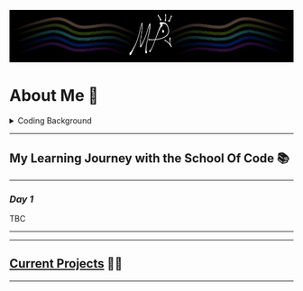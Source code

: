 ![My profile banner, which is a simplified black and white peacock with gold, green, teal, blue, and purple ribbons flanking it.](MyBanner.png)

# **About Me** 🦚

<details>

<summary> Coding Background </summary>

<br>
  
I began my journey into coding in April 2024, where I started learning Python in order to make video games. Using mainly Enki, Mimo, and Sololearn, I spent a couple of hours a day learning about Python, getting my first exposure to primitive and complex data types, mutables and immutables, "for" and "while" loops, and the general control flow of code. Beyond my declining work as a transcriptionist, I finally had some solid structure back in my life, but it still felt like I was going through the motions; I internalised what I was reading and typing, but I didn't have a way to gauge the effectiveness of my self-learning, or know what path to go down. My attention shifted away from my pipedream of making my own, commercially-successful, award-winning unicorn of a video game, and instead towards a more feasible, sustainable route towards becoming a web developer or software engineer.

Of course, I had lots of questions for myself:

* _"Am I more suited to be a back-end developer? Front-end?_
* _Can I hack it as a full-stack developer?_
* _What are my strengths and weaknesses as a programmer, and what holes are there in my application of best practices, design, and theory?_
* _How do I approach searching for work within this field without a degree?_
* _How can I prepare myself for interviews?"_

I knew I needed some sort of formal environment to guide me in the right direction, so I googled "free remote coding bootcamps UK", and found the [School Of Code](https://www.schoolofcode.co.uk/). I've thoroughly enjoyed the process so far, and despite not starting any projects of my own (beyond dipping my toes into how GitHub works) I've kept a folder of revision notes and a diary to keep myself accountable. I was also barely eligible for the [Click Start](https://instituteofcoding.org/campaign/click-start/) programme, which allowed me to get 20+ soft-skills and tech-based certifications from Coursera, and it reaffirmed my decision to try and start a career in software development, or anything else involving creative solutions or interactive entertainment through programming.

I would say that a major reason I applied to a bootcamp rather than solely continuing my self-learning is that I wanted to challenge and enrich my character. I could spend another year or two learning to code by myself, and I might even become very proficient... yet I would have no clue about how to work effectively with others without stepping on a lot of toes, which I've come to learn is an especially important skill. From what I gather, tech companies want problem-solvers, logisticians, innovators, mediators, and team players more so than juniors who can code in dozens of languages and frameworks, especially in the current climate of AI-assisted solutions.
</details>

---

## **My Learning Journey with the School Of Code** 📚 ##

---

### *Day 1* ### 

TBC

---

---

## <u>Current Projects</u> 👨‍💻

--- 
